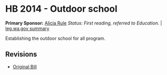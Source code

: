 # HB 2014 - Outdoor school
**Primary Sponsor:** [Alicia Rule](/person/leg/alicia.rule.md)
*Status: First reading, referred to Education.* | [leg.wa.gov summary](https://app.leg.wa.gov/billsummary?BillNumber=2014&Year=2021)

Establishing the outdoor school for all program.

## Revisions
* [Original Bill](1/)